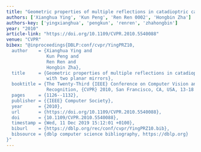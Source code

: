 ```yaml
---
title: "Geometric properties of multiple reflections in catadioptric camera with two planar mirrors"
authors: ['Xianghua Ying', 'Kun Peng', 'Ren Ren 0002', 'Hongbin Zha']
authors-key: ['yingxianghua', 'pengkun', 'renren', 'zhahongbin']
year: "2010"
article-link: "https://doi.org/10.1109/CVPR.2010.5540088"
venue: "CVPR"
bibex: "@inproceedings{DBLP:conf/cvpr/YingPRZ10,
  author    = {Xianghua Ying and
               Kun Peng and
               Ren Ren and
               Hongbin Zha},
  title     = {Geometric properties of multiple reflections in catadioptric camera
               with two planar mirrors},
  booktitle = {The Twenty-Third {IEEE} Conference on Computer Vision and Pattern
               Recognition, {CVPR} 2010, San Francisco, CA, USA, 13-18 June 2010},
  pages     = {1126--1132},
  publisher = {{IEEE} Computer Society},
  year      = {2010},
  url       = {https://doi.org/10.1109/CVPR.2010.5540088},
  doi       = {10.1109/CVPR.2010.5540088},
  timestamp = {Wed, 11 Dec 2019 15:12:01 +0100},
  biburl    = {https://dblp.org/rec/conf/cvpr/YingPRZ10.bib},
  bibsource = {dblp computer science bibliography, https://dblp.org}
}"
---
```


